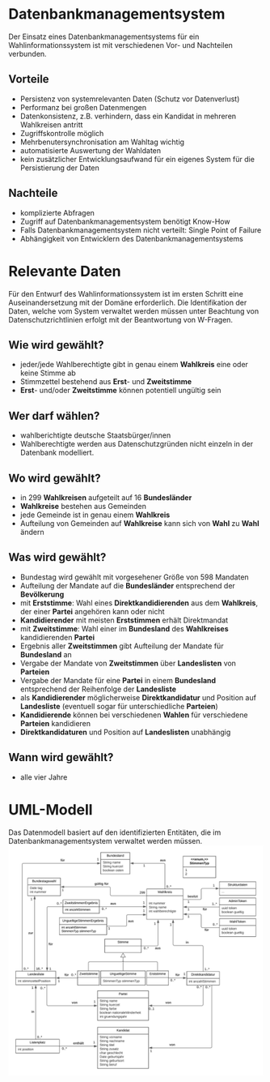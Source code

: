 # Datenbankmanagementsystem
Der Einsatz eines Datenbankmanagementsystems für ein Wahlinformationssystem ist mit verschiedenen Vor- und Nachteilen verbunden.

## Vorteile
- Persistenz von systemrelevanten Daten (Schutz vor Datenverlust)
- Performanz bei großen Datenmengen
- Datenkonsistenz, z.B. verhindern, dass ein Kandidat in mehreren Wahlkreisen
 antritt
- Zugriffskontrolle möglich
- Mehrbenutersynchronisation am Wahltag wichtig
- automatisierte Auswertung der Wahldaten
- kein zusätzlicher Entwicklungsaufwand für ein eigenes System für die Persistierung der Daten

## Nachteile
- komplizierte Abfragen
- Zugriff auf Datenbankmanagementsystem benötigt Know-How
- Falls Datenbankmanagementsystem nicht verteilt: Single Point of Failure
- Abhängigkeit von Entwicklern des Datenbankmanagementsystems

# Relevante Daten
Für den Entwurf des Wahlinformationssystem ist im ersten Schritt eine Auseinandersetzung mit der Domäne erforderlich.
Die Identifikation der Daten, welche vom System verwaltet werden müssen unter Beachtung von Datenschutzrichtlinien erfolgt mit der Beantwortung von W-Fragen.

## Wie wird gewählt?
- jeder/jede Wahlberechtigte gibt in genau einem **Wahlkreis** eine oder keine Stimme ab
- Stimmzettel bestehend aus **Erst**- und **Zweitstimme**
- **Erst**- und/oder **Zweitstimme** können potentiell ungültig sein

## Wer darf wählen?
- wahlberichtigte deutsche Staatsbürger/innen
- Wahlberechtigte werden aus Datenschutzgründen nicht einzeln in der Datenbank modelliert.

## Wo wird gewählt?
- in 299 **Wahlkreisen** aufgeteilt auf 16 **Bundesländer**
- **Wahlkreise** bestehen aus Gemeinden
- jede Gemeinde ist in genau einem **Wahlkreis**
- Aufteilung von Gemeinden auf **Wahlkreise** kann sich von **Wahl** zu **Wahl** ändern

## Was wird gewählt?
- Bundestag wird gewählt mit vorgesehener Größe von 598 Mandaten
- Aufteilung der Mandate auf die **Bundesländer** entsprechend der **Bevölkerung**
- mit **Erststimme**: Wahl eines **Direktkandidierenden** aus dem **Wahlkreis**, der einer **Partei** angehören kann oder nicht
- **Kandidierender** mit meisten **Erststimmen** erhält Direktmandat
- mit **Zweitstimme**: Wahl einer im **Bundesland** des **Wahlkreises** kandidierenden **Partei**
- Ergebnis aller **Zweitstimmen** gibt Aufteilung der Mandate für **Bundesland** an
- Vergabe der Mandate von **Zweitstimmen** über **Landeslisten** von **Parteien**
- Vergabe der Mandate für eine **Partei** in einem **Bundesland** entsprechend der Reihenfolge der **Landesliste**
- als **Kandidierender** möglicherweise **Direktkandidatur** und Position auf **Landesliste** (eventuell sogar für unterschiedliche **Parteien**)
- **Kandidierende** können bei verschiedenen **Wahlen** für verschiedene **Parteien** kandidieren
- **Direktkandidaturen** und Position auf **Landeslisten** unabhängig

## Wann wird gewählt?
- alle vier Jahre

# UML-Modell
Das Datenmodell basiert auf den identifizierten Entitäten, die im Datenbankmanagementsystem verwaltet werden müssen. 
![Datenmodell](datenmodell.png)
